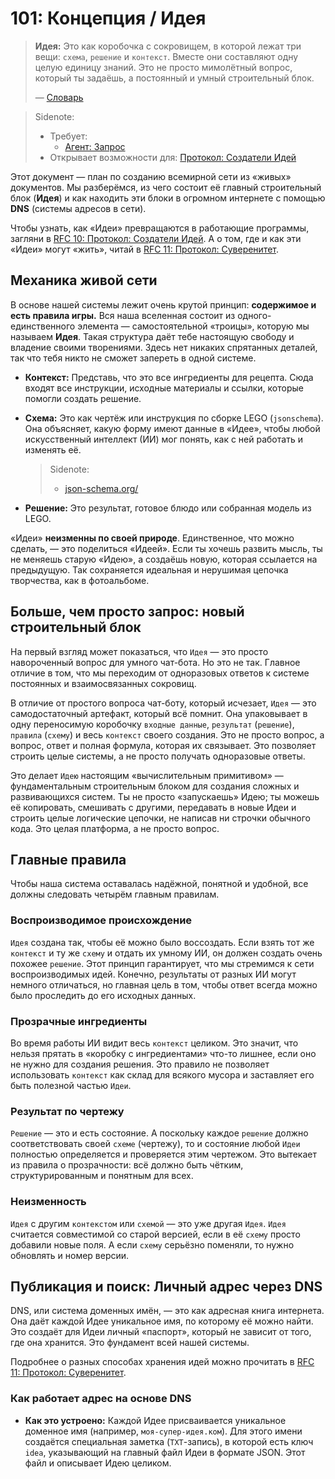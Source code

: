 # 101: Концепция / Идея

> **Идея:** Это как коробочка с сокровищем, в которой лежат три вещи: `схема`, `решение` и `контекст`. Вместе они составляют одну целую единицу знаний. Это не просто мимолётный вопрос, который ты задаёшь, а постоянный и умный строительный блок.
>
> — [Словарь](./000_glossary.md)

> Sidenote:
>
> - Требует:
>   - [Агент: Запрос](./001_agent_request.md)
> - Открывает возможности для: [Протокол: Создатели Идей](./103_concept_ideator.md)

Этот документ — план по созданию всемирной сети из «живых» документов. Мы разберёмся, из чего состоит её главный строительный блок (**Идея**) и как находить эти блоки в огромном интернете с помощью **DNS** (системы адресов в сети).

Чтобы узнать, как «Идеи» превращаются в работающие программы, загляни в [RFC 10: Протокол: Создатели Идей](./103_concept_ideator.md). А о том, где и как эти «Идеи» могут «жить», читай в [RFC 11: Протокол: Суверенитет](./102_concept_sovereignty.md).

## Механика живой сети

В основе нашей системы лежит очень крутой принцип: **содержимое и есть правила игры.** Вся наша вселенная состоит из одного-единственного элемента — самостоятельной «троицы», которую мы называем **Идея**. Такая структура даёт тебе настоящую свободу и владение своими творениями. Здесь нет никаких спрятанных деталей, так что тебя никто не сможет запереть в одной системе.

- **Контекст:** Представь, что это все ингредиенты для рецепта. Сюда входят все инструкции, исходные материалы и ссылки, которые помогли создать решение.
- **Схема:** Это как чертёж или инструкция по сборке LEGO (`jsonschema`). Она объясняет, какую форму имеют данные в «Идее», чтобы любой искусственный интеллект (ИИ) мог понять, как с ней работать и изменять её.

  > Sidenote:
  >
  > - [json-schema.org/](https://json-schema.org/)

- **Решение:** Это результат, готовое блюдо или собранная модель из LEGO.

«Идеи» **неизменны по своей природе**. Единственное, что можно сделать, — это поделиться «Идеей». Если ты хочешь развить мысль, ты не меняешь старую «Идею», а создаёшь новую, которая ссылается на предыдущую. Так сохраняется идеальная и нерушимая цепочка творчества, как в фотоальбоме.

## Больше, чем просто запрос: новый строительный блок

На первый взгляд может показаться, что `Идея` — это просто навороченный вопрос для умного чат-бота. Но это не так. Главное отличие в том, что мы переходим от одноразовых ответов к системе постоянных и взаимосвязанных сокровищ.

В отличие от простого вопроса чат-боту, который исчезает, `Идея` — это самодостаточный артефакт, который всё помнит. Она упаковывает в одну переносимую коробочку `входные данные`, `результат` (`решение`), `правила` (`схему`) и весь `контекст` своего создания. Это не просто вопрос, а вопрос, ответ и полная формула, которая их связывает. Это позволяет строить целые системы, а не просто получать одноразовые ответы.

Это делает `Идею` настоящим «вычислительным примитивом» — фундаментальным строительным блоком для создания сложных и развивающихся систем. Ты не просто «запускаешь» Идею; ты можешь её копировать, смешивать с другими, передавать в новые Идеи и строить целые логические цепочки, не написав ни строчки обычного кода. Это целая платформа, а не просто вопрос.

## Главные правила

Чтобы наша система оставалась надёжной, понятной и удобной, все должны следовать четырём главным правилам.

### Воспроизводимое происхождение

`Идея` создана так, чтобы её можно было воссоздать. Если взять тот же `контекст` и ту же `схему` и отдать их умному ИИ, он должен создать очень похожее `решение`. Этот принцип гарантирует, что мы стремимся к сети воспроизводимых идей. Конечно, результаты от разных ИИ могут немного отличаться, но главная цель в том, чтобы ответ всегда можно было проследить до его исходных данных.

### Прозрачные ингредиенты

Во время работы ИИ видит весь `контекст` целиком. Это значит, что нельзя прятать в «коробку с ингредиентами» что-то лишнее, если оно не нужно для создания решения. Это правило не позволяет использовать `контекст` как склад для всякого мусора и заставляет его быть полезной частью `Идеи`.

### Результат по чертежу

`Решение` — это и есть состояние. А поскольку каждое `решение` должно соответствовать своей `схеме` (чертежу), то и состояние любой `Идеи` полностью определяется и проверяется этим чертежом. Это вытекает из правила о прозрачности: всё должно быть чётким, структурированным и понятным для всех.

### Неизменность

`Идея` с другим `контекстом` или `схемой` — это уже другая `Идея`. `Идея` считается совместимой со старой версией, если в её `схему` просто добавили новые поля. А если `схему` серьёзно поменяли, то нужно обновлять и номер версии.

## Публикация и поиск: Личный адрес через DNS

DNS, или система доменных имён, — это как адресная книга интернета. Она даёт каждой Идее уникальное имя, по которому её можно найти. Это создаёт для Идеи личный «паспорт», который не зависит от того, где она хранится. Это фундамент всей нашей системы.

Подробнее о разных способах хранения идей можно прочитать в [RFC 11: Протокол: Суверенитет](./102_concept_sovereignty.md).

### Как работает адрес на основе DNS

- **Как это устроено:** Каждой Идее присваивается уникальное доменное имя (например, `моя-супер-идея.ком`). Для этого имени создаётся специальная заметка (`TXT`-запись), в которой есть ключ `idea`, указывающий на главный файл Идеи в формате JSON. Этот файл и описывает Идею целиком.